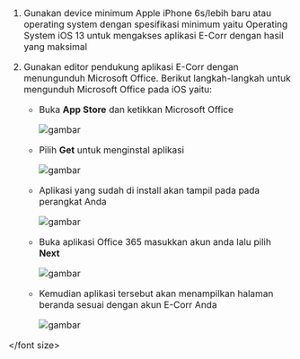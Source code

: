 <font size="3">

1. Gunakan device minimum Apple iPhone 6s/lebih baru atau operating system dengan spesifikasi minimum yaitu Operating System iOS 13 untuk mengakses aplikasi E-Corr dengan hasil yang maksimal
2. Gunakan editor pendukung aplikasi E-Corr dengan menungunduh Microsoft Office. Berikut langkah-langkah untuk mengunduh Microsoft Office pada iOS yaitu:

    * Buka **App Store** dan ketikkan Microsoft Office
    
      ![gambar](https://github.com/gitakencana/Persero-E-Corr/blob/master/Spesifikasi/iOS/SP01.png?raw=true)

    * Pilih **Get** untuk menginstal aplikasi

      ![gambar](https://github.com/gitakencana/Persero-E-Corr/blob/master/Spesifikasi/iOS/SP02.png?raw=true)

    * Aplikasi yang sudah di install akan tampil pada pada perangkat Anda

      ![gambar](https://github.com/gitakencana/Persero-E-Corr/blob/master/Spesifikasi/iOS/SP03.png?raw=true)

    * Buka aplikasi Office 365 masukkan akun anda lalu pilih **Next**
 
      ![gambar](https://github.com/gitakencana/Persero-E-Corr/raw/master/Spesifikasi/iOS/SP04.png?raw=true)

    * Kemudian aplikasi tersebut akan menampilkan halaman beranda sesuai dengan akun E-Corr Anda

      ![gambar](https://github.com/gitakencana/Persero-E-Corr/raw/master/Spesifikasi/iOS/SP05.png?raw=true)

</font size>

</br>
<a href=></a>
